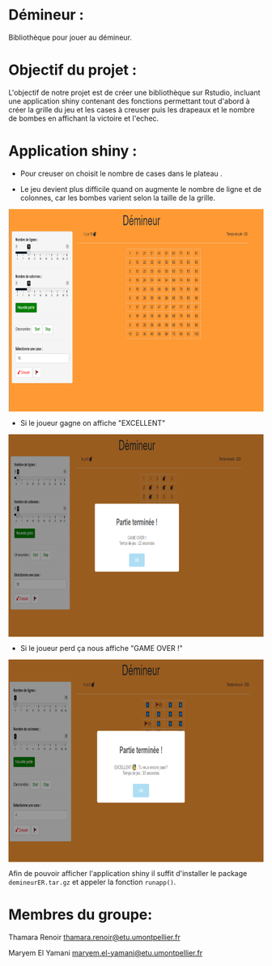 # Démineur :

Bibliothèque pour jouer au démineur.

# Objectif du projet :

L'objectif de notre projet est de créer une bibliothèque sur Rstudio, incluant une application shiny contenant des fonctions permettant tout d'abord à créer la grille du jeu et les cases à creuser puis les drapeaux et le nombre de bombes en affichant la victoire et l'echec.



# Application shiny :

- Pour creuser on choisit le nombre de cases dans le plateau . 

- Le jeu devient plus difficile quand on augmente le nombre de ligne et de colonnes, car les bombes varient selon la taille de la grille.

<p align="center">
<img src="DEMINEUR.PNG" style="vertical-align:middle" width="600" height='400' class='center'>
</p>

- Si le joueur gagne on affiche "EXCELLENT"

<p align="center">
<img src="VICTOIRE.PNG" style="vertical-align:middle" width="600" height='400' class='center'>
</p> 

- Si le joueur perd ça nous affiche "GAME OVER !"

<p align="center">
<img src="ECHEC.PNG" style="vertical-align:middle" width="600" height='400' class='center'>
</p>





Afin de pouvoir afficher l'application shiny il suffit d'installer le package `demineurER.tar.gz` et appeler la fonction `runapp()`.





# Membres du groupe:

Thamara Renoir  thamara.renoir@etu.umontpellier.fr

Maryem El Yamani  maryem.el-yamani@etu.umontpellier.fr
